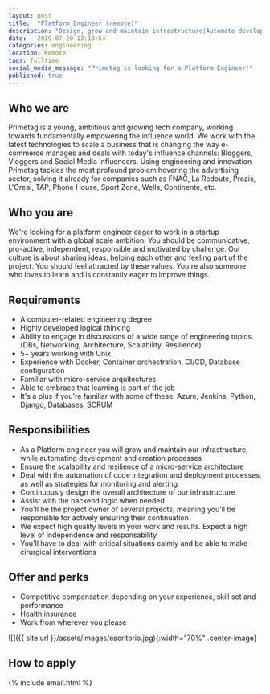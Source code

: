 ```yaml
---
layout: post
title:  "Platform Engineer (remote)"
description: "Design, grow and maintain infrastructure|Automate development and creation processes|Ensure scalability and resilience of micro-service architecture|Assist with backend logic"
date:   2019-07-20 13:10:54
categories: engineering
location: Remote
tags: fulltime
social_media_message: "Primetag is looking for a Platform Engineer!"
published: true
---
```


## **Who we are** ##

Primetag is a young, ambitious and growing tech company, working towards fundamentally empowering the influence world. We work with the latest technologies to scale a business that is changing the way e-commerce manages and deals with today's influence channels: Bloggers, Vloggers and Social Media Influencers. Using engineering and innovation Primetag tackles the most profound problem hovering the advertising sector, solving it already for companies such as FNAC, La Redoute, Prozis, L'Oreal, TAP, Phone House, Sport Zone, Wells, Continente, etc.

## **Who you are** ##

We're looking for a platform engineer eager to work in a startup environment with a global scale ambition.
You should be communicative, pro-active, independent, responsible and motivated by challenge.
Our culture is about sharing ideas, helping each other and feeling part of the project. You should feel attracted by these values.
You're also someone who loves to learn and is constantly eager to improve things.

## **Requirements** ##

* A computer-related engineering degree
* Highly developed logical thinking
* Ability to engage in discussions of a wide range of engineering topics (DBs, Networking, Architecture, Scalability, Resilience)
* 5+ years working with Unix
* Experience with Docker, Container orchestration, CI/CD, Database configuration
* Familiar with micro-service arquitectures
* Able to embrace that learning is part of the job
* It's a plus if you're familiar with some of these: Azure, Jenkins, Python, Django, Databases, SCRUM

## **Responsibilities** ##

* As a Platform engineer you will grow and maintain our infrastructure, while automating development and creation processes
* Ensure the scalability and resilience of a micro-service architecture
* Deal with the automation of code integration and deployment processes, as well as strategies for monitoring and alerting
* Continuously design the overall architecture of our infrastructure
* Assist with the backend logic when needed
* You'll be the project owner of several projects, meaning you'll be responsible for actively ensuring their continuation
* We expect high quality levels in your work and results. Expect a high level of independence and responsability
* You'll have to deal with critical situations calmly and be able to make cirurgical interventions

## **Offer and perks** ##

* Competitive compensation depending on your experience, skill set and performance
* Health insurance
* Work from wherever you please

![]({{ site.url }}/assets/images/escritorio.jpg){:width="70%" .center-image}

## **How to apply** ##

{% include email.html %} 

